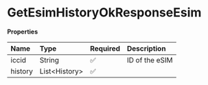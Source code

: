 # GetEsimHistoryOkResponseEsim

**Properties**

| Name    | Type            | Required | Description    |
| :------ | :-------------- | :------- | :------------- |
| iccid   | String          | ✅       | ID of the eSIM |
| history | List\<History\> | ✅       |                |
